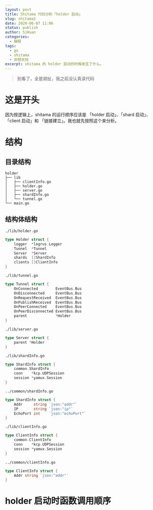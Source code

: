```yaml
---
layout: post
title: Shitama 代码分析「holder 启动」
slug: shitama2
date: 2020-06-07 11:06
status: publish
author: SiHuan
categories: 
  - 编程
tags: 
  - go
  - shitama
  - 非想天则
excerpt: shitama 的 holder 启动的时候发生了什么。
---
```


> 别看了，全是胡扯，我之前没认真读代码

# 这是开头

因为按逻辑上，shitama 的运行顺序应该是 「holder 启动」、「shard 启动」、「client 启动」和 「链接建立」。我也就先按照这个来分析。



# 结构

## 目录结构

```
holder
├── lib
│   ├── clientInfo.go
│   ├── holder.go
│   ├── server.go
│   ├── shardInfo.go
│   └── tunnel.go
└── main.go
```

## 结构体结构

`./lib/holder.go`

```go
type Holder struct {
	logger  *logrus.Logger
	Tunnel  *Tunnel
	Server  *Server
	shards  []ShardInfo
	clients []ClientInfo
}
```

`./lib/tunnel.go`

```go
type Tunnel struct {
	OnConnected        EventBus.Bus
	OnDisconnected     EventBus.Bus
	OnRequestReceived  EventBus.Bus
	OnPublishReceived  EventBus.Bus
	OnPeerConnected    EventBus.Bus
	OnPeerDisconnected EventBus.Bus
	parent             *Holder
}
```

`./lib/server.go`

```go
type Server struct {
	parent *Holder
}
```

`./lib/shardInfo.go`

```go
type ShardInfo struct {
	common.ShardInfo
	conn    *kcp.UDPSession
	session *yamux.Session
}
```

`../common/shardInfo.go`

```go
type ShardInfo struct {
	Addr     string `json:"addr"`
	IP       string `json:"ip"`
	EchoPort int    `json:"echoPort"`
}
```

`./lib/clientInfo.go`

```go
type ClientInfo struct {
	common.ClientInfo
	conn    *kcp.UDPSession
	session *yamux.Session
}
```

`../common/clientInfo.go`

```go
type ClientInfo struct {
	Addr string `json:"addr"`
}
```

# holder 启动时函数调用顺序

```

```

